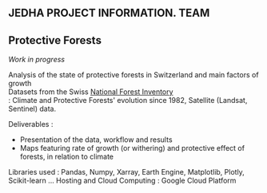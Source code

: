## JEDHA PROJECT INFORMATION. TEAM

## Protective Forests

*Work in progress*

Analysis of the state of protective forests in Switzerland and main factors of growth<br>
Datasets from the Swiss <a href="https://www.lfi.ch/">National Forest Inventory</a><br> : Climate and Protective Forests' evolution since 1982, Satellite (Landsat, Sentinel) data.
<br>


Deliverables :
- Presentation of the data, workflow and results
- Maps featuring rate of growth (or withering) and protective effect of forests, in relation to climate

Libraries used :
Pandas, Numpy, Xarray, Earth Engine, Matplotlib, Plotly, Scikit-learn ...
Hosting and Cloud Computing :
Google Cloud Platform